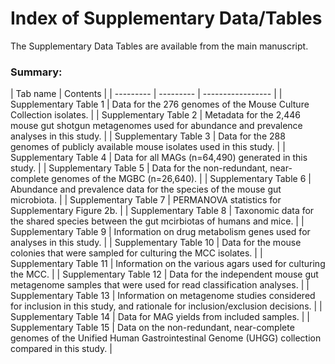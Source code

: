 # Index of Supplementary Data/Tables

The Supplementary Data Tables are available from the main manuscript.
		
### Summary:		

| Tab name	| Contents	|
| --------- | --------- | ----------------- | 
| Supplementary Table 1	| Data for the 276 genomes of the Mouse Culture Collection isolates.	| 
| Supplementary Table 2	| Metadata for the 2,446 mouse gut shotgun metagenomes used for abundance and prevalence analyses in this study.	| 
| Supplementary Table 3	| Data for the 288 genomes of publicly available mouse isolates used in this study.	| 
| Supplementary Table 4	| Data for all MAGs (n=64,490) generated in this study. | 
| Supplementary Table 5	| Data for the non-redundant, near-complete genomes of the MGBC (n=26,640).	| 
| Supplementary Table 6	| Abundance and prevalence data for the species of the mouse gut microbiota.	| 
| Supplementary Table 7	| PERMANOVA statistics for Supplementary Figure 2b.	| 
| Supplementary Table 8	| Taxonomic data for the shared species between the gut mcirbiotas of humans and mice.	| 
| Supplementary Table 9	| Information on drug metabolism genes used for analyses in this study.	| 
| Supplementary Table 10	| Data for the mouse colonies that were sampled for culturing the MCC isolates.	| 
| Supplementary Table 11	| Information on the various agars used for culturing the MCC.	| 
| Supplementary Table 12	| Data for the independent mouse gut metagenome samples that were used for read classification analyses.	|
| Supplementary Table 13	| Information on metagenome studies considered for inclusion in this study, and rationale for inclusion/exclusion decisions.	|
| Supplementary Table 14	| Data for MAG yields from included samples.	|
| Supplementary Table 15	| Data on the non-redundant, near-complete genomes of the Unified Human Gastrointestinal Genome (UHGG) collection compared in this study.	| 
